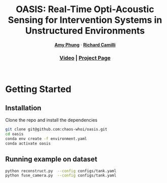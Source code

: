 [comment]: <> (# OASIS: Real-Time Opti-Acoustic Sensing for Intervention Systems in Unstructured Environments)

<p align="center">
  <h1 align="center">OASIS: Real-Time Opti-Acoustic Sensing for Intervention Systems in Unstructured Environments</h1>
  <p align="center">
    <a href="https://amyphung.github.io/"><strong>Amy Phung</strong></a>
    ·
    <a href="https://scholar.google.com/citations?user=NBVg87gAAAAJ&hl=en"><strong>Richard Camilli</strong></a>
  </p>

<h3 align="center"><a href="https://youtu.be/8Vq9NFSO1cE">Video</a> | <a href="https://oasis-iros.github.io/">Project Page</a></h3>
<div align="center"></div>

<br>

<!-- [comment]: <> (  <h2 align="center">PAPER</h2>)
  <h3 align="center"><a href="https://arxiv.org/abs/2412.12392">Paper</a> | <a href="https://youtu.be/wozt71NBFTQ">Video</a> | <a href="https://edexheim.github.io/mast3r-slam/">Project Page</a></h3>
  <div align="center"></div>

<p align="center">
    <img src="./media/teaser.gif" alt="teaser" width="100%">
</p>
<br> -->

# Getting Started
## Installation

Clone the repo and install the dependencies

```bash
git clone git@github.com:chaos-whoi/oasis.git
cd oasis
conda env create -f environment.yaml
conda activate oasis
```

## Running example on dataset
```bash
python reconstruct.py  --config configs/tank.yaml
python fuse_camera.py  --config configs/tank.yaml
```
